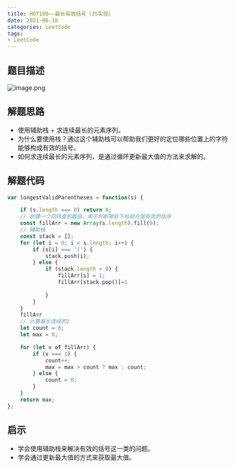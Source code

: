 ```yaml
---
title: HOT100——最长有效括号（JS实现）
date: 2021-06-18
categories: LeetCode
tags: 
- LeetCode
---
```

## 题目描述
![image.png](https://img-blog.csdnimg.cn/img_convert/c610ac3e373ccb49688957d5344e0e46.png)

## 解题思路
* 使用辅助栈 + 求连续最长的元素序列。
* 为什么要使用栈？通过这个辅助栈可以帮助我们更好的定位哪些位置上的字符能够构成有效的括号。
* 如何求连续最长的元素序列，是通过循环更新最大值的方法来求解的。

## 解题代码
```js
var longestValidParentheses = function(s) {

    if (s.length === 0) return 0;
    // 创建一个同纬度的数组，用于判断哪些下标组合是有效的括号
    const fillArr = new Array(s.length).fill(0);
    // 辅助栈
    const stack = [];
    for (let i = 0; i < s.length; i++) {
        if (s[i] === '(') {
            stack.push(i);
        } else {
            if (stack.length > 0) {
                fillArr[i] = 1;
                fillArr[stack.pop()]=1
                
            }
        }
    }
    fillArr
    // 计算最长连续的1
    let count = 0;
    let max = 0;

    for (let v of fillArr) {
        if (v === 1) {
            count++;
            max = max > count ? max : count;
        } else {
            count = 0;
        }
    }
    return max;
};
```

## 启示
* 学会使用辅助栈来解决有效的括号这一类的问题。
* 学会通过更新最大值的方式来获取最大值。
